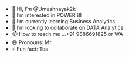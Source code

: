 - 👋 Hi, I’m @Umeshnayak2k
- 👀 I’m interested in POWER  BI 
- 🌱 I’m currently learning  Business Analytics 
- 💞️ I’m looking to collaborate on  DATA Analytics 
- 📫 How to reach me ...+91 9886691825  or WA
- 😄 Pronouns:  Mr 
- ⚡ Fun fact: Tea 

<!---
Umeshnayak2k/Umeshnayak2k is a ✨ special ✨ repository because its `README.md` (this file) appears on your GitHub profile.
You can click the Preview link to take a look at your changes.
--->
